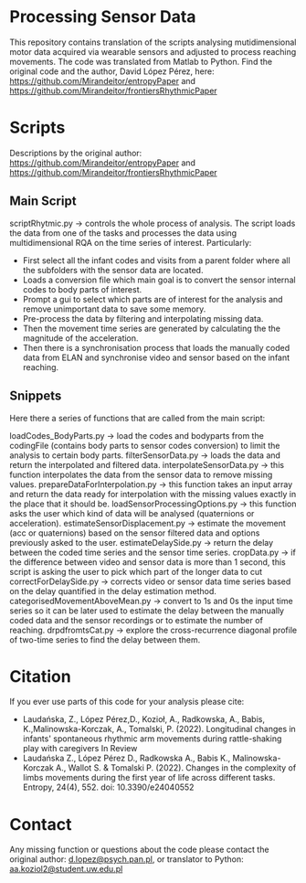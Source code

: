 # Processing Sensor Data
This repository contains translation of the scripts analysing mutidimensional motor data acquired via wearable sensors and adjusted to process reaching movements. 
The code was translated from Matlab to Python. Find the original code and the author, David López Pérez, here: https://github.com/Mirandeitor/entropyPaper and https://github.com/Mirandeitor/frontiersRhythmicPaper

# Scripts
Descriptions by the original author: https://github.com/Mirandeitor/entropyPaper and https://github.com/Mirandeitor/frontiersRhythmicPaper
## Main Script

scriptRhytmic.py -> controls the whole process of analysis. The script loads the data from one of the tasks and processes the data using multidimensional RQA on the time series of interest. Particularly:
* First select all the infant codes and visits from a parent folder where all the subfolders with the sensor data are located.
* Loads a conversion file which main goal is to convert the sensor internal codes to body parts of interest.
* Prompt a gui to select which parts are of interest for the analysis and remove unimportant data to save some memory.
* Pre-process the data by filtering and interpolating missing data.
* Then the movement time series are generated by calculating the the magnitude of the acceleration.
* Then there is a synchronisation process that loads the manually coded data from ELAN and synchronise video and sensor based on the infant reaching. 

## Snippets

Here there a series of functions that are called from the main script:

loadCodes_BodyParts.py -> load the codes and bodyparts from the codingFile (contains body parts to sensor codes conversion) to limit the analysis to certain body parts.
filterSensorData.py -> loads the data and return the interpolated and filtered data.
interpolateSensorData.py -> this function interpolates the data from the sensor data to remove missing values. 
prepareDataForInterpolation.py -> this function takes an input array and return the data ready for interpolation with the missing values exactly in the place that it should be.
loadSensorProcessingOptions.py -> this function asks the user which kind of data will be analysed (quaternions or acceleration).
estimateSensorDisplacement.py -> estimate the movement (acc or quaternions) based on the sensor filtered data and options previously asked to the user.
estimateDelaySide.py -> return the delay between the coded time series and the sensor time series.
cropData.py -> if the difference between video and sensor data is more than 1 second, this script is asking the user to pick which part of the longer data to cut
correctForDelaySide.py -> corrects video or sensor data time series based on the delay quantified in the delay estimation method.
categorisedMovementAboveMean.py -> convert to 1s and 0s the input time series so it can be later used to estimate the delay between the manually coded data and the sensor recordings or to estimate the number of reaching.
drpdfromtsCat.py -> explore the cross-recurrence diagonal profile of two-time series to find the delay between them.

# Citation
If you ever use parts of this code for your analysis please cite:
- Laudańska, Z., López Pérez,D., Kozioł, A., Radkowska, A., Babis, K.,Malinowska-Korczak, A., Tomalski, P. (2022). Longitudinal changes in infants' spontaneous rhythmic arm movements during rattle-shaking play with caregivers In Review
- Laudańska Z., López Pérez D., Radkowska A., Babis K., Malinowska-Korczak A., Wallot S. & Tomalski P. (2022). Changes in the complexity of limbs movements during the first year of life across different tasks. Entropy, 24(4), 552. doi: 10.3390/e24040552

# Contact
Any missing function or questions about the code please contact the original author: d.lopez@psych.pan.pl, or translator to Python: aa.koziol2@student.uw.edu.pl
